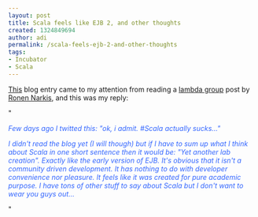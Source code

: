 ```yaml
---
layout: post
title: Scala feels like EJB 2, and other thoughts
created: 1324849694
author: adi
permalink: /scala-feels-ejb-2-and-other-thoughts
tags:
- Incubator
- Scala
---
```

<p><a href="http://blog.joda.org/2011/11/scala-feels-like-ejb-2-and-other.html">This</a> blog entry came to my attention from reading a <a href="http://www.meetup.com/saylambda/">lambda group</a> post by <a href="http://narkisr.com/">Ronen Narkis</a>, and this was my reply:</p>
<p>&quot;</p>
<p><span style="color: rgb(51, 102, 255); "><em>Few days ago I twitted this:  &quot;ok, i admit. #Scala actually sucks...&quot;</em></span></p>
<p><span style="color: rgb(51, 102, 255); "><em>I didn't read the blog yet (I will though) but if I have to sum up what I think about Scala in one short sentence then it would be: &quot;Yet another lab creation&quot;. Exactly like the early version of EJB. It's obvious that it isn't a community driven development. It has nothing to do with developer convenience nor pleasure. It feels like it was created for pure academic purpose. I have tons of other stuff to say about Scala but I don't want to wear you guys out...</em><br />
</span></p>
<p>&quot;</p>
<p>&nbsp;</p>

